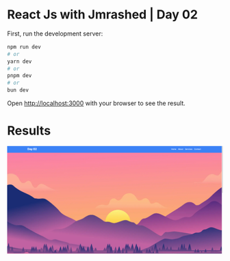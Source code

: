 # React Js with Jmrashed | Day 02

First, run the development server:

```bash
npm run dev
# or
yarn dev
# or
pnpm dev
# or
bun dev
```

Open [http://localhost:3000](http://localhost:3000) with your browser to see the result.


# Results
<img src="./day02/public/assets/images/Screenshot.png"> 
